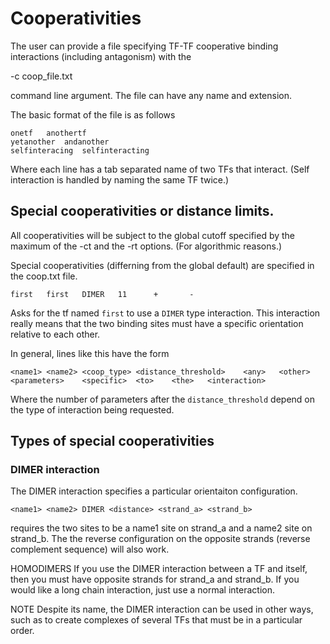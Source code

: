 # Cooperativities

The user can provide a file specifying TF-TF cooperative binding interactions (including antagonism) with the

-c coop_file.txt

command line argument. The file can have any name and extension.

The basic format of the file is as follows

```
onetf	anothertf
yetanother	andanother
selfinteracing	selfinteracting
```

Where each line has a tab separated name of two TFs that interact. (Self interaction is handled by naming the same TF twice.)


## Special cooperativities or distance limits.

All cooperativities will be subject to the global cutoff specified by the maximum of the -ct and the -rt options. (For algorithmic reasons.)

Special cooperativities (differning from the global default) are specified in the coop.txt file.

```
first   first   DIMER   11      +       -
```

Asks for the tf named `first` to use a `DIMER` type interaction. This interaction really means that the two binding sites must have a specific orientation relative to each other.


In general, lines like this have the form

```
<name1>	<name2>	<coop_type>	<distance_threshold>	<any>	<other>	<parameters>	<specific>	<to>	<the>	<interaction>
```

Where the number of parameters after the `distance_threshold` depend on the type of interaction being requested.

## Types of special cooperativities

### DIMER interaction

The DIMER interaction specifies a particular orientaiton configuration.

```
<name1>	<name2>	DIMER <distance> <strand_a> <strand_b>
```

requires the two sites to be a name1 site on strand_a and a name2 site on strand_b. The the reverse configuration on the opposite strands (reverse complement sequence) will also work.

HOMODIMERS
If you use the DIMER interaction between a TF and itself, then you must have opposite strands for strand_a and strand_b. If you would like a long chain interaction, just use a normal interaction.

NOTE
Despite its name, the DIMER interaction can be used in other ways, such as to create complexes of several TFs that must be in a particular order.
